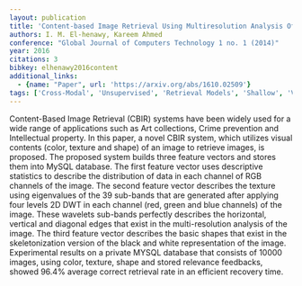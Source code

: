 ```yaml
---
layout: publication
title: 'Content-based Image Retrieval Using Multiresolution Analysis Of Shape-based Classified Images'
authors: I. M. El-henawy, Kareem Ahmed
conference: "Global Journal of Computers Technology 1 no. 1 (2014)"
year: 2016
citations: 3
bibkey: elhenawy2016content
additional_links:
  - {name: "Paper", url: 'https://arxiv.org/abs/1610.02509'}
tags: ['Cross-Modal', 'Unsupervised', 'Retrieval Models', 'Shallow', 'Vector Indexing', 'Applications']
---
```

Content-Based Image Retrieval (CBIR) systems have been widely used for a wide
range of applications such as Art collections, Crime prevention and
Intellectual property. In this paper, a novel CBIR system, which utilizes
visual contents (color, texture and shape) of an image to retrieve images, is
proposed. The proposed system builds three feature vectors and stores them into
MySQL database. The first feature vector uses descriptive statistics to
describe the distribution of data in each channel of RGB channels of the image.
The second feature vector describes the texture using eigenvalues of the 39
sub-bands that are generated after applying four levels 2D DWT in each channel
(red, green and blue channels) of the image. These wavelets sub-bands perfectly
describes the horizontal, vertical and diagonal edges that exist in the
multi-resolution analysis of the image. The third feature vector describes the
basic shapes that exist in the skeletonization version of the black and white
representation of the image. Experimental results on a private MYSQL database
that consists of 10000 images, using color, texture, shape and stored relevance
feedbacks, showed 96.4% average correct retrieval rate in an efficient recovery
time.
